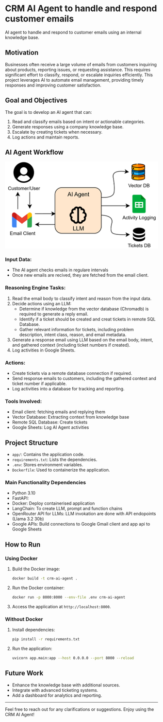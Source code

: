 # CRM AI Agent to handle and respond customer emails

AI agent to handle and respond to customer emails using an internal knowledge base.

## Motivation
Businesses often receive a large volume of emails from customers inquiring about products, reporting issues, or requesting assistance. This requires significant effort to classify, respond, or escalate inquiries efficiently. This project leverages AI to automate email management, providing timely responses and improving customer satisfaction.

## Goal and Objectives
The goal is to develop an AI agent that can:
1. Read and classify emails based on intent or actionable categories.
2. Generate responses using a company knowledge base.
3. Escalate by creating tickets when necessary.
4. Log actions and maintain reports.

## AI Agent Workflow

![AI_Agent_workflow](images/ai_agent_workflow.png)

### Input Data:
- The AI agent checks emails in regulare intervals
- Once new emails are recived, they are fetched from the email client.

### Reasoning Engine Tasks:
1. Read the email body to classify intent and reason from the input data.
2. Decide actions using an LLM:
    - Determine if knowledge from the vector database (Chromadb) is required to generate a reply email.
    - Identify if a ticket should be created and creat tickets in remote SQL Database.
    - Gather relevant information for tickets, including problem description, intent class, reason, and email metadata.
3. Generate a response email using LLM based on the email body, intent, and gathered context (including ticket numbers if created).
4. Log activities in Google Sheets.

### Actions:
- Create tickets via a remote database connection if required.
- Send response emails to customers, including the gathered context and ticket number if applicable.
- Log activities into a database for tracking and reporting.

### Tools Involved:
- Email client: fetching emails and replying them
- Vector Database:  Extracting context from knowledge base
- Remote SQL Database: Create tickets
- Google Sheets: Log AI Agent activities 

## Project Structure
- `app/`: Contains the application code.
- `requirements.txt`: Lists the dependencies.
- `.env`: Stores environment variables.
- `Dockerfile`: Used to containerize the application.

### Main Functionality Dependencies
- Python 3.10
- FastAPI: 
- Docker: Deploy containerised application
- LangChain: To create LLM, prompt and function chains
- OpenRouter API for LLMs: LLM invokation are done with API endopoints (Llama 3.2 30b)
- Google APIs: Build connections to Google Gmail client and app api to Google Sheets 

## How to Run
### Using Docker
1. Build the Docker image:
   ```bash
   docker build -t crm-ai-agent .
   ```
2. Run the Docker container:
   ```bash
   docker run -p 8000:8000 --env-file .env crm-ai-agent
   ```
3. Access the application at `http://localhost:8000`.

### Without Docker
1. Install dependencies:
   ```bash
   pip install -r requirements.txt
   ```
2. Run the application:
   ```bash
   uvicorn app.main:app --host 0.0.0.0 --port 8000 --reload
   ```

## Future Work
- Enhance the knowledge base with additional sources.
- Integrate with advanced ticketing systems.
- Add a dashboard for analytics and reporting.

---

Feel free to reach out for any clarifications or suggestions. Enjoy using the CRM AI Agent!



